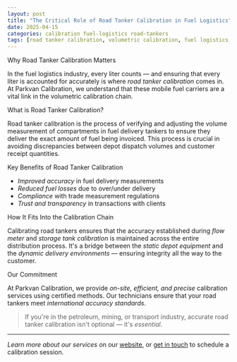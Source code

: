 ```yaml
---
layout: post
title: "The Critical Role of Road Tanker Calibration in Fuel Logistics"
date: 2025-04-15
categories: calibration fuel-logistics road-tankers
tags: [road tanker calibration, volumetric calibration, fuel logistics, calibration chain, fuel measurement accuracy]
--- 
```


Why Road Tanker Calibration Matters 

In the fuel logistics industry, every liter counts — and ensuring that every liter is accounted for accurately is where *road tanker calibration* comes in. At Parkvan Calibration, we understand that these mobile fuel carriers are a vital link in the volumetric calibration chain. 

What is Road Tanker Calibration? 

Road tanker calibration is the process of verifying and adjusting the volume measurement of compartments in fuel delivery tankers to ensure they deliver the exact amount of fuel being invoiced. This process is crucial in avoiding discrepancies between depot dispatch volumes and customer receipt quantities. 

Key Benefits of Road Tanker Calibration 

- *Improved accuracy* in fuel delivery measurements
- *Reduced fuel losses* due to over/under delivery
- *Compliance* with trade measurement regulations
- *Trust and transparency* in transactions with clients 

How It Fits Into the Calibration Chain 

Calibrating road tankers ensures that the accuracy established during *flow meter* and *storage tank calibration* is maintained across the entire distribution process. It's a bridge between the *static depot equipment* and the *dynamic delivery environments* — ensuring integrity all the way to the customer. 

Our Commitment 

At Parkvan Calibration, we provide *on-site, efficient, and precise* calibration services using certified methods. Our technicians ensure that your road tankers meet *international accuracy standards*. 

> If you're in the petroleum, mining, or transport industry, accurate road tanker calibration isn't optional — it's *essential*. 

---
*Learn more about our services* on our [website](https://www.parkvan-calibration.co.zw), or [get in touch](mailto:info@parkvan-calibration.co.zw) to schedule a calibration session.
